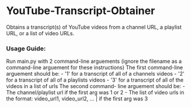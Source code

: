 # YouTube-Transcript-Obtainer
Obtains a transcript(s) of YouTube videos from a channel URL, a playlist URL, or a list of video URLs.

### Usage Guide:
Run main.py with 2 command-line arguements (ignore the filename as a command-line arguement for these instructions)
 The first command-line arguement should be:
    - '1' for a transcript of all of a channels videos
    - '2' for a transcript of all of a playlists videos
    - '3' for a transcript of all of the videos in a list of urls
The second command- line arguement should be:
    - The channel/playlist url if the first arg was 1 or 2
    - The list of video urls in the format: video_url1, video_url2, ... | if  the first arg was 3
